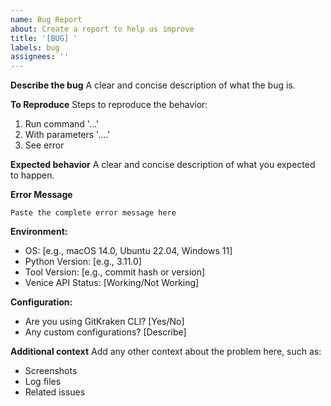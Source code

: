 ```yaml
---
name: Bug Report
about: Create a report to help us improve
title: '[BUG] '
labels: bug
assignees: ''
---
```


**Describe the bug**
A clear and concise description of what the bug is.

**To Reproduce**
Steps to reproduce the behavior:
1. Run command '...'
2. With parameters '....'
3. See error

**Expected behavior**
A clear and concise description of what you expected to happen.

**Error Message**
```
Paste the complete error message here
```

**Environment:**
- OS: [e.g., macOS 14.0, Ubuntu 22.04, Windows 11]
- Python Version: [e.g., 3.11.0]
- Tool Version: [e.g., commit hash or version]
- Venice API Status: [Working/Not Working]

**Configuration:**
- Are you using GitKraken CLI? [Yes/No]
- Any custom configurations? [Describe]

**Additional context**
Add any other context about the problem here, such as:
- Screenshots
- Log files
- Related issues